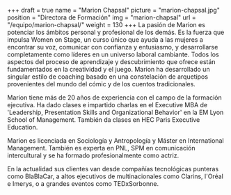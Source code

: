 +++
draft		= true
name		= "Marion Chapsal"
picture		= "marion-chapsal.jpg"
position 	= "Directora de Formación"
img			= "marion-chapsal"
url			= "/equipo/marion-chapsal/"
weight		= 130
+++
La pasión de Marion es potenciar los ámbitos personal y profesional de los demás. Es la fuerza que impulsa Women on Stage, un curso único que ayuda a las mujeres a encontrar su voz, comunicar con confianza y entusiasmo, y desarrollarse completamente como líderes en un universo laboral cambiante. Todos los aspectos del proceso de aprendizaje y descubrimiento que ofrece están fundamentados en la creatividad y el juego. Marion ha desarrollado un singular estilo de coaching basado en una constelación de arquetipos provenientes del mundo del cómic y de los cuentos tradicionales.

Marion tiene más de 20 años de experiencia con el campo de la formación ejecutiva. Ha dado clases e impartido charlas en el Executive MBA de 'Leadership, Presentation Skills and Organizational Behavior' en la EM Lyon School of Management. También da clases en HEC Paris Executive Education.

Marion es licenciada en Sociología y Antropología y Máster en International Management. También es experta en PNL, SPM en comunicación intercultural y se ha formado profesionalmente como actriz.

En la actualidad sus clientes van desde compañías tecnológicas punteras como BlaBlaCar, a altos ejecutivos de multinacionales como Clarins, l'Oréal e Imerys, o a grandes eventos como TEDxSorbonne.
